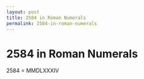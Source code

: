```yaml
---
layout: post
title: 2584 in Roman Numerals
permalink: 2584-in-roman-numerals
---
```


# 2584 in Roman Numerals

2584 = MMDLXXXIV
